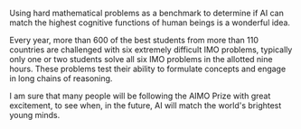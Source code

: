 Using hard mathematical problems as a benchmark to determine if AI can match the highest cognitive functions of human beings is a wonderful idea. 

Every year, more than 600 of the best students from more than 110 countries are challenged with six extremely difficult IMO problems, typically only one or two students solve all six IMO problems in the allotted nine hours. These problems test their ability to formulate concepts and engage in long chains of reasoning. 

I am sure that many people will be following the AIMO Prize with great excitement, to see when, in the future, AI will match the world's brightest young minds.